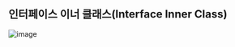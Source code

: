 ## 인터페이스 이너 클래스(Interface Inner Class)

![image](https://user-images.githubusercontent.com/11780795/153760699-96ef7f74-349d-4130-865b-f45a8810f91a.png)
